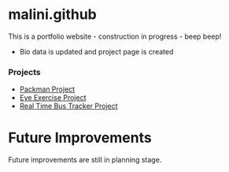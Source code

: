 # malini.github
This is a portfolio website - construction in progress - beep beep!
- Bio data is updated and project page is created


### Projects
<ul>
<li> <a href="https://malinigithub.github.io/PackmenModule7/"> Packman Project</a> </li> 
<li> <a href="https://malinigithub.github.io/eyeExerciseModule8/"> Eye Exercise Project</a></li>
<li> <a href="https://malinigithub.github.io/realTimeBusTrackerModule9/"> Real Time Bus Tracker Project</a></li>
</ul>

# Future Improvements
Future improvements are still in planning stage. 
